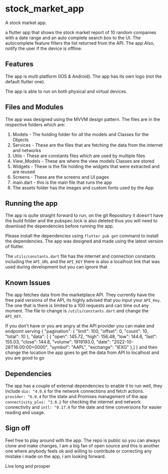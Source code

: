 # stock_market_app

A stock market app.

a flutter app that shows the stock market report of 10 random
companies with a date range and an auto complete search box to the UI. The autocomplete feature
filters the list returned from the API. The app Also, notify the user if the device is offline.

## Features
The app is multi platform (IOS & Android). The app has its own logo (not the default flutter one).

The app is able to run on both physical and virtual devices. 

## Files and Modules
The app was designed using the MVVM design pattern. The files are in the respective folders which are:
1. Models - The holding folder for all the models and Classes for the Objects
2. Services - These are the files that are fetching the data from the internet and networks
3. Utils - These are constants files which are used by multiple files
4. View_Models - These are where the view models Classes are stored
5. Widgets - These is the file holding the widgets that were extracted and are reused
6. Screens - These are the screens and UI pages
7. main.dart - this is the main file that runs the app
8. The assets folder has the images and custom fonts used by the App

## Running the app
The app is quite straight forward to run, on the git Repository it doesn't have the build folder and
the pubspec.lock is also deleted thus you will need to download the dependencies before running
the app. 

Please install the dependencies using ```flutter pub get``` command to install the dependencies.
The app was designed and made using the latest version of flutter.

The ```utils/constants.dart``` file has the internet and connection constants including the ```API_URL```
and the ```API_KEY``` there is also a localhost link that was used during development but you can ignore that

## Known Issues
The app fetches data from the marketplace API. They currently have the free paid versions of the 
API, its highly advised that you input your ```API_Key```. The one that is there is limited to a 100
requests and can time out any moment. The file to change is ```/utils/constants.dart``` and change the 
```API_KEY```.

If you don't have or you are angry at the API provider you can make and endpoint serving 
{ "pagination": {
    "limit": 100,
    "offset": 0,
    "count": 10,
    "total": 10
    },
    "data": [
        {
    "open": 145.72,
    "high": 156.48,
    "low": 144.6,
   "last": 155.03,
    "close": 144.8,
    "volume": 1919193.0,
    "date": "2022-10-28T16:00:00+0000",
   "symbol": "AAPL",
    "exchange": "IEXG"
    },]
} 
and then change the location the app goes to get the data from API to localhost and you are good to
go 

## Dependencies
The app has a couple of external dependencies to enable it to run well, they include
```dio: ^4.0.6``` for the network connections and fetch actions. ```provider: ^6.0.4```
for the state and Promises management of the app ```connectivity_plus: ^3.0.2```
for checking the internet and network connectivity and ```intl: ^0.17.0``` for the date 
and time conversions for easier reading and usage.

## Sign off
Feel free to play around with the app. The repo is public so you can always clone and make changes,
I am a big fan of open source and this is another one where anybody feels ok and willing to contribute
or correcting any mistake i made on the app, i am looking forward.

Live long and prosper
